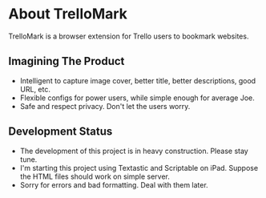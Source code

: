 # About TrelloMark

TrelloMark is a browser extension for Trello users to bookmark websites.

## Imagining The Product

- Intelligent to capture image cover, better title, better descriptions, good URL, etc.
- Flexible configs for power users, while simple enough for average Joe.
- Safe and respect privacy. Don't let the users worry.

## Development Status

- The development of this project is in heavy construction. Please stay tune.
- I'm starting this project using Textastic and Scriptable on iPad. Suppose the HTML files should work on simple server.
- Sorry for errors and bad formatting. Deal with them later.
